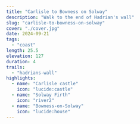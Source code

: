 ```yaml
---
title: "Carlisle to Bowness on Solway"
description: "Walk to the end of Hadrian's wall"
slug: "carlisle-to-bowness-on-solway"
cover: "./cover.jpg"
date: 2024-09-21
tags:
  - "coast"
length: 25.5
elevation: 127
duration: 4
trails:
  - "hadrians-wall"
highlights:
  - name: "Carlisle castle"
    icon: "lucide:castle"
  - name: "Solway Firth"
    icon: "river2"
  - name: "Bowness-on-Solway"
    icon: "lucide:house"
---
```


